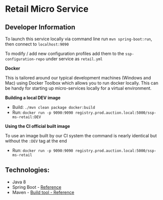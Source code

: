 Retail Micro Service
=========================


Developer Information
---

To launch this service locally via command line run `mvn spring-boot:run`, then connect to `localhost:9090`

To modify / add new configuration profiles add them to the `ssp-configuration-repo` under service as `retail.yml`


**Docker**

This is tailored around our typical development machines (Windows and Mac) using Docker Toolbox which allows you to run docker locally.  This can be handy for starting up micro-services locally for a virtual environment.


**Building a local DEV image**
- Build: `./mvn clean package docker:build`
- Run: `docker run -p 9090:9090 registry.prod.auction.local:5000/ssp-ms-retail:DEV`

**Using the CI official built image**

To use an image built by our CI system the command is nearly identical but without the `:DEV` tag at the end

- Run: `docker run -p 9090:9090 registry.prod.auction.local:5000/ssp-ms-retail`

Technologies:
----

  - Java 8
  - Spring Boot - [Reference](https://spring.io/guides/gs/spring-boot/)
  - Maven - [Build tool - Reference](http://maven.apache.org)

